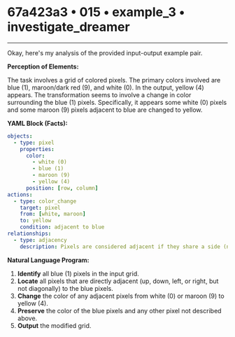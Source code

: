 # 67a423a3 • 015 • example_3 • investigate_dreamer

---
Okay, here's my analysis of the provided input-output example pair.

**Perception of Elements:**

The task involves a grid of colored pixels. The primary colors involved are blue (1), maroon/dark red (9), and white (0). In the output, yellow (4) appears. The transformation seems to involve a change in color surrounding the blue (1) pixels. Specifically, it appears some white (0) pixels and some maroon (9) pixels adjacent to blue are changed to yellow.

**YAML Block (Facts):**



```yaml
objects:
  - type: pixel
    properties:
      color:
        - white (0)
        - blue (1)
        - maroon (9)
        - yellow (4)
      position: [row, column]
actions:
  - type: color_change
    target: pixel
    from: [white, maroon]
    to: yellow
    condition: adjacent to blue
relationships:
  - type: adjacency
    description: Pixels are considered adjacent if they share a side (not diagonal).
```



**Natural Language Program:**

1.  **Identify** all blue (1) pixels in the input grid.
2.  **Locate** all pixels that are directly adjacent (up, down, left, or right, but not diagonally) to the blue pixels.
3.  **Change** the color of any adjacent pixels from white (0) or maroon (9) to yellow (4).
4.  **Preserve** the color of the blue pixels and any other pixel not described above.
5.  **Output** the modified grid.

